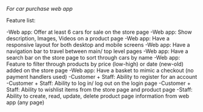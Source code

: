 *For car purchase web app*

Feature list:

-Web app: Offer at least 6 cars for sale on the store page
-Web app: Show description, Images, Videos on a product page
-Web app: Have a responsive layout for both desktop and mobile screens
-Web app: Have a navigation bar to travel between main/ top level pages
-Web app: Have a search bar on the store page to sort through cars by name
-Web app: Feature to filter through products by price (low-high) or date (new-old) added on the store page
-Web app: Have a basket to mimic a checkout (no payment handlers used)
-Customer + Staff: Ability to register for an account
-Customer + Staff: Ability to log in/ log out on the login page
-Customer + Staff: Ability to wishlist items from the store page and product page
-Staff: Ability to create, read, update, delete product page information from web app (any page)